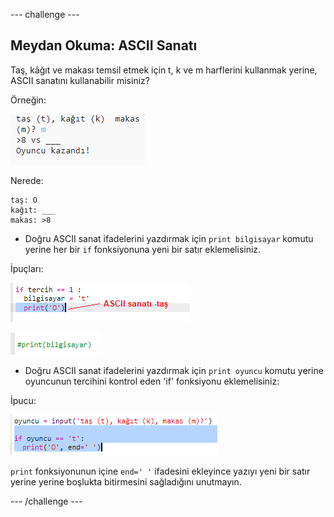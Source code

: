 --- challenge ---

## Meydan Okuma: ASCII Sanatı

Taş, kâğıt ve makası temsil etmek için t, k ve m harflerini kullanmak yerine, ASCII sanatını kullanabilir misiniz?

Örneğin:

![ekran görüntüsü](images/rps-ascii-challenge.png)

Nerede:

    taş: O
    kağıt: ___
    makas: >8
    

+ Doğru ASCII sanat ifadelerini yazdırmak için `print bilgisayar` komutu yerine her bir `if` fonksiyonuna yeni bir satır eklemelisiniz. 

İpuçları:

![ekran görüntüsü](images/rps-ascii-rock.png)

![ekran görüntüsü](images/rps-comment-computer.png)

+ Doğru ASCII sanat ifadelerini yazdırmak için `print oyuncu` komutu yerine oyuncunun tercihini kontrol eden 'if' fonksiyonu eklemelisiniz:

İpucu:

![ekran görüntüsü](images/rps-player-ascii.png)

`print` fonksiyonunun içine `end=' '` ifadesini ekleyince yazıyı yeni bir satır yerine yerine boşlukta bitirmesini sağladığını unutmayın.

--- /challenge ---